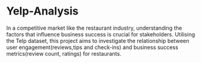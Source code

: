 # Yelp-Analysis
In a competitive market like the restaurant industry, understanding the factors that influence business success is crucial for stakeholders. Utilising the Telp dataset, this project aims to investigate the relationship between user engagement(reviews,tips and check-ins) and business success metrics(review count, ratings) for restaurants.
